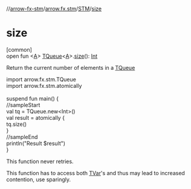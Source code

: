 //[arrow-fx-stm](../../../index.md)/[arrow.fx.stm](../index.md)/[STM](index.md)/[size](size.md)

# size

[common]\
open fun &lt;[A](size.md)&gt; [TQueue](../-t-queue/index.md)&lt;[A](size.md)&gt;.[size](size.md)(): [Int](https://kotlinlang.org/api/latest/jvm/stdlib/kotlin/-int/index.html)

Return the current number of elements in a [TQueue](../-t-queue/index.md)

import arrow.fx.stm.TQueue\
import arrow.fx.stm.atomically\
\
suspend fun main() {\
  //sampleStart\
  val tq = TQueue.new&lt;Int&gt;()\
  val result = atomically {\
    tq.size()\
  }\
  //sampleEnd\
  println("Result $result")\
}<!--- KNIT example-stm-38.kt -->

This function never retries.

This function has to access both [TVar](../-t-var/index.md)'s and thus may lead to increased contention, use sparingly.
